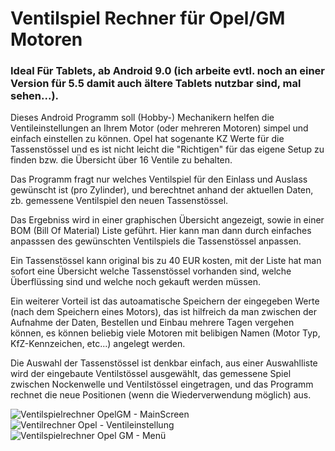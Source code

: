 # Ventilspiel Rechner für Opel/GM Motoren

### Ideal Für Tablets, ab Android 9.0 (ich arbeite evtl. noch an einer Version für 5.5 damit auch ältere Tablets nutzbar sind, mal sehen...).

Dieses Android Programm soll (Hobby-) Mechanikern helfen die Ventileinstellungen an Ihrem Motor (oder mehreren Motoren) simpel und einfach einstellen zu können. 
Opel hat sogenante KZ Werte für die Tassenstössel und es ist nicht leicht die "Richtigen" für das eigene Setup zu finden bzw. die Übersicht über 
16 Ventile zu behalten. 


Das Programm fragt nur welches Ventilspiel für den Einlass und Auslass gewünscht ist (pro Zylinder), und berechtnet anhand der aktuellen Daten, zb.
gemessene Ventilspiel den neuen Tassenstössel. 


Das Ergebniss wird in einer graphischen Übersicht angezeigt, sowie in einer BOM (Bill Of Material) Liste geführt. Hier kann man dann durch einfaches anpasssen
des gewünschten Ventilspiels die Tassenstössel anpassen.


Ein Tassenstössel kann original bis zu 40 EUR kosten, mit der Liste hat man sofort eine Übersicht welche Tassenstössel vorhanden sind, welche Überflüssing sind und welche noch 
gekauft werden müssen.


Ein weiterer Vorteil ist das autoamatische Speichern der eingegeben Werte (nach dem Speichern eines Motors), das ist hilfreich da man zwischen der Aufnahme der Daten, Bestellen 
und Einbau mehrere Tagen vergehen können, es können beliebig viele Motoren mit belibigen Namen (Motor Typ, KfZ-Kennzeichen, etc...) angelegt werden. 


Die Auswahl der Tassenstössel ist denkbar einfach, aus einer Auswahlliste wird der eingebaute Ventilstössel ausgewählt, das gemessene Spiel zwischen Nockenwelle und Ventilstössel
eingetragen, und das Programm rechnet die neue Positionen (wenn die Wiederverwendung möglich) aus.

![Ventilspielrechner OpelGM - MainScreen](https://github.com/DrBarns/Ventilspielrechner-Opel-GM/assets/12915194/f7c9393f-5c95-47b4-a9ba-c9a2418b154d)
![Ventilrechner Opel - Ventileinstellung](https://github.com/DrBarns/Ventilspielrechner-Opel-GM/assets/12915194/64f71f3f-3960-4020-a23d-41dd8ccda74c)
![Ventilspielrechner Opel GM - Menü](https://github.com/DrBarns/Ventilspielrechner-Opel-GM/assets/12915194/e0da8168-5a84-46ff-bd5e-4d31bc228443)
